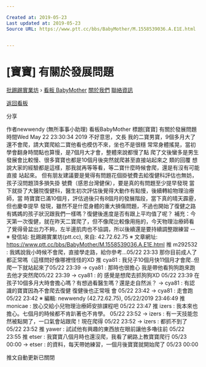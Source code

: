 ```yaml
---

Created at: 2019-05-23
Last updated at: 2019-05-23
Source URL: https://www.ptt.cc/bbs/BabyMother/M.1558539036.A.E1E.html


---
```


# [寶寶] 有關於發展問題


[批踢踢實業坊](https://www.ptt.cc/bbs/) › [看板 BabyMother](https://www.ptt.cc/bbs/BabyMother/index.html) [關於我們](https://www.ptt.cc/about.html) [聯絡資訊](https://www.ptt.cc/contact.html)

[返回看板](https://www.ptt.cc/bbs/BabyMother/index.html)

分享

作者newwendy (無所事事小助理)
看板BabyMother
標題\[寶寶\] 有關於發展問題
時間Wed May 22 23:30:34 2019
不好意思，文長 我的二寶男寶，9個多月大了還不會爬，請大寶爬給二寶他看也模仿不來，坐也不是很穩 常常身體搖晃，當初學會翻身時間點也算慢，是7個月大才會，整體來說都慢了點 爬了文後蠻多是男生發展會比較慢、很多寶寶也都是10個月後突然就爬甚至直接站起來之 類的回覆 想說大家的經驗都是這樣，那我就再等等看，等二寶什麼時候會爬，還是有沒有可能直接 站起來。 但有朋友建議要是覺得有問題花個掛號費去給復健科評估也無妨，孩子沒問題頂多損失掛 號費（感恩台灣健保），要是真的有問題至少提早發現 當下就掛了大醫院復健科，醫生初次評估後覺得大動作有點慢，後續轉給物理治療師，當 時寶寶已滿10個月，評估過後只有8個月的發展階段，當下真的晴天霹靂，但也慶幸提早 發現，雖然不是什麼身體的重大損傷問題，不過也開始了復健之路 有媽媽的孩子狀況跟我們一樣嗎？復健後進度是否有跟上平均值了呢？ 補充：今天第一次復健，就在昨天二寶爬了，但不像爬比較像用拖的，今天物理治療師看 了覺得骨盆出力不夠，左半邊肌肉也不協調，所以後續還是要持續調整跟練習 -- ※ 發信站: 批踢踢實業坊(ptt.cc), 來自: 42.72.62.75 ※ 文章網址: <https://www.ptt.cc/bbs/BabyMother/M.1558539036.A.E1E.html>
推 m292532 : 我媽說我小時候不會爬，直接學走路，給你參考...05/22 23:33
那你目前成人了都正常嗎（這樣問好像哪裡怪怪的XD
推 cya81 : 我兒子10個月快11個月才會爬..但爬一下就站起來了05/22 23:39
→ cya81 : 那時也很擔心 我是帶他看狗狗跑來跑去他才突然爬05/22 23:39
→ cya81 : 的 感覺是想爬去抓狗狗XD 05/22 23:39
在孩子10個多月大時會擔心嗎？有想過看醫生嗎？還是走自然派？
→ cya81 : 有認識的寶寶因為不會爬去復健 復健後也正常哦 會 05/22 23:42
→ cya81 : 走會跑05/22 23:42
※ 編輯: newwendy (42.72.62.75), 05/22/2019 23:46:49
推 monicae : 放心交給小兒物理治療師安排課程吧 05/22 23:47
推 izers : 我本來也擔心。七個月的時候都不肯趴著也不肯學。 05/22 23:52
→ izers : 有一天技能忽然被點開了，一口氣會站跟爬！現在爬得 05/22 23:52
→ izers : 都抓不到了 05/22 23:52
推 yawer : 試試他有興趣的東西放在眼前讓他多嚕往前 05/22 23:55
推 etser : 我寶寶八個月時也還沒爬，我看了網路上教寶寶爬行 05/23 00:00
→ etser : 的資料，每天帶她練習，一個月後寶寶就開始爬了 05/23 00:00

推文自動更新已關閉

